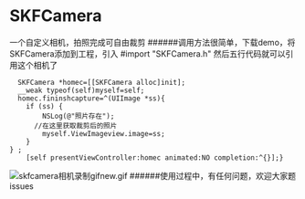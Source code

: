 # SKFCamera
一个自定义相机，拍照完成可自由裁剪
######调用方法很简单，下载demo，将SKFCamera添加到工程，引入
    #import "SKFCamera.h"
然后五行代码就可以引用这个相机了

      SKFCamera *homec=[[SKFCamera alloc]init];
      __weak typeof(self)myself=self;
      homec.fininshcapture=^(UIImage *ss){
        if (ss) {
            NSLog(@"照片存在");
          //在这里获取裁剪后的照片
            myself.ViewImageview.image=ss;
        }
    } ;
        [self presentViewController:homec animated:NO completion:^{}];}
        
 ![skfcamera相机录制gifnew.gif](http://upload-images.jianshu.io/upload_images/964698-c4869c9a7c92ae25.gif?imageMogr2/auto-orient/strip)
######使用过程中，有任何问题，欢迎大家题issues
